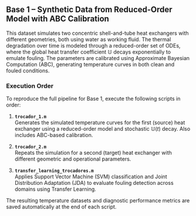 ## Base 1 – Synthetic Data from Reduced-Order Model with ABC Calibration

This dataset simulates two concentric shell-and-tube heat exchangers with different geometries, both using water as working fluid. The thermal degradation over time is modeled through a reduced-order set of ODEs, where the global heat transfer coefficient $\mathbb{U}$ decays exponentially to emulate fouling. The parameters are calibrated using Approximate Bayesian Computation (ABC), generating temperature curves in both clean and fouled conditions.

### Execution Order

To reproduce the full pipeline for Base 1, execute the following scripts in order:

1. **`trocador_1.m`**  
   Generates the simulated temperature curves for the first (source) heat exchanger using a reduced-order model and stochastic $\mathbb{U}(t)$ decay. Also includes ABC-based calibration.

2. **`trocador_2.m`**  
   Repeats the simulation for a second (target) heat exchanger with different geometric and operational parameters.

3. **`transfer_learning_trocadores.m`**  
   Applies Support Vector Machine (SVM) classification and Joint Distribution Adaptation (JDA) to evaluate fouling detection across domains using Transfer Learning.

The resulting temperature datasets and diagnostic performance metrics are saved automatically at the end of each script.
